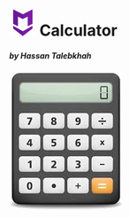 # ![alt text][logo] Calculator
##### by Hassan Talebkhah

![alt text][Calc]


[logo]: https://github.com/adam-p/markdown-here/raw/master/src/common/images/icon48.png "Logo"
[Calc]: Asset/Calculator.jfif "Calculator"
